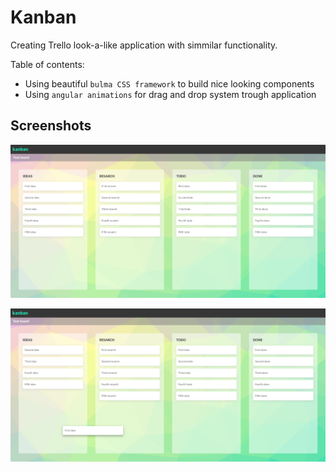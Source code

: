 # Kanban

Creating Trello look-a-like application with simmilar functionality.

Table of contents:

 - Using beautiful `bulma CSS framework` to build nice looking components
 - Using `angular animations` for drag and drop system trough application

## Screenshots
![image1](./images/kanban1.png)

![image2](./images/kanban2.png)

